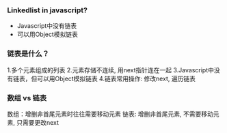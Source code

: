 ### Linkedlist in javascript?
* Javascript中没有链表
* 可以用Object模拟链表

### 链表是什么？
1.多个元素组成的列表
2.元素存储不连续, 用next指针连在一起
3.Javascript中没有链表，但可以用Object模拟链表
4.链表常用操作: 修改next, 遍历链表

### 数组 vs 链表
数组：增删非首尾元素时往往需要移动元素
链表: 增删非首尾元素, 不需要移动元素, 只需要更改next
















	

